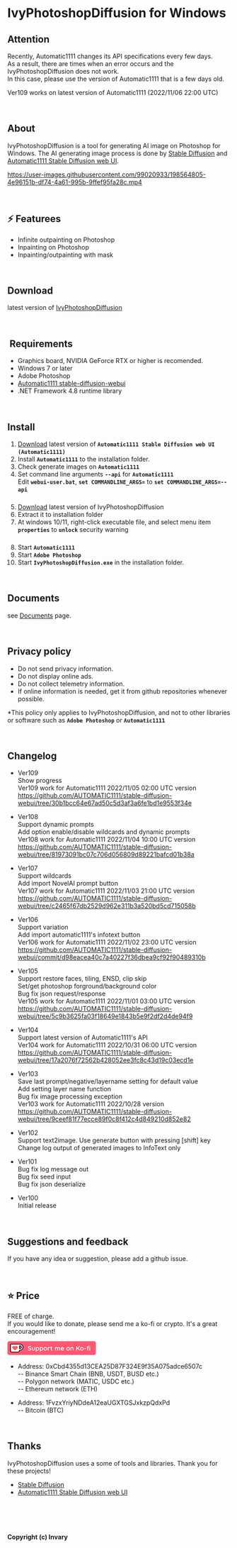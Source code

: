 # IvyPhotoshopDiffusion for Windows


## Attention
Recently, Automatic1111 changes its API specifications every few days. <br />
As a result, there are times when an error occurs and the IvyPhotoshopDiffusion does not work. <br />
In this case, please use the version of Automatic1111 that is a few days old. <br />

Ver109 works on latest version of Automatic1111 (2022/11/06 22:00 UTC)<br />

<br />


##  About
IvyPhotoshopDiffusion is a tool for generating AI image on Photoshop for Windows.
The AI generating image process is done by [Stable Diffusion](https://github.com/CompVis/stable-diffusion) and [Automatic1111 Stable Diffusion web UI](https://github.com/AUTOMATIC1111/stable-diffusion-webui).

https://user-images.githubusercontent.com/99020933/198564805-4e96151b-df74-4a61-995b-9ffef95fa28c.mp4


<br />

## ⚡ Featurees

* Infinite outpainting on Photoshop
* Inpainting on Photoshop
* Inpainting/outpainting with mask


<br />

## Download

latest version of [IvyPhotoshopDiffusion](https://github.com/Invary/IvyPhotoshopDiffusion/releases)


<br />

## ️ Requirements

* Graphics board, NVIDIA GeForce RTX or higher is recomended.
* Windows 7 or later
* Adobe Photoshop
* [Automatic1111 stable-diffusion-webui](https://github.com/AUTOMATIC1111/stable-diffusion-webui)
* .NET Framework 4.8 runtime library

<br />

##  Install

1. [Download](https://github.com/AUTOMATIC1111/stable-diffusion-webui) latest version of **`Automatic1111 Stable Diffusion web UI (Automatic1111)`**
2. Install **`Automatic1111`** to the installation folder.
3. Check generate images on **`Automatic1111`**
4. Set command line arguments **`--api`** for **`Automatic1111`** <br />
     Edit **`webui-user.bat`**, **`set COMMANDLINE_ARGS=`** to **`set COMMANDLINE_ARGS=--api`**
###
5. [Download](https://github.com/Invary/IvyPhotoshopDiffusion/releases) latest version of IvyPhotoshopDiffusion
6. Extract it to installation folder
7. At windows 10/11, right-click executable file, and select menu item **`properties`** to **`unlock`** security warning
###
8. Start **`Automatic1111`**
9. Start **`Adobe Photoshop`**
10. Start **`IvyPhotoshopDiffusion.exe`** in the installation folder.

<br />

##  Documents

see [Documents](https://github.com/Invary/IvyPhotoshopDiffusion/tree/main/doc) page.

<br />


##  Privacy policy

- Do not send privacy information.
- Do not display online ads.
- Do not collect telemetry information.
- If online information is needed, get it from github repositories whenever possible.

*This policy only applies to IvyPhotoshopDiffusion, and not to other libraries or software such as **`Adobe Photoshop`** or **`Automatic1111`**

<br />

##  Changelog

- Ver109 <br />
Show progress <br />
Ver109 work for Automatic1111 2022/11/05 02:00 UTC version<br />
https://github.com/AUTOMATIC1111/stable-diffusion-webui/tree/30b1bcc64e67ad50c5d3af3a6fe1bd1e9553f34e

- Ver108 <br />
Support dynamic prompts <br />
Add option enable/disable wildcards and dynamic prompts <br />
Ver108 work for Automatic1111 2022/11/04 10:00 UTC version<br />
https://github.com/AUTOMATIC1111/stable-diffusion-webui/tree/81973091bc07c706d056809d89221bafcd01b38a

- Ver107 <br />
Support wildcards <br />
Add import NovelAI prompt button <br />
Ver107 work for Automatic1111 2022/11/03 21:00 UTC version<br />
https://github.com/AUTOMATIC1111/stable-diffusion-webui/tree/c2465f67db2529d962e311b3a520bd5cd715058b

- Ver106 <br />
Support variation<br />
Add import automatic1111's infotext button<br />
Ver106 work for Automatic1111 2022/11/02 23:00 UTC version<br />
https://github.com/AUTOMATIC1111/stable-diffusion-webui/commit/d98eacea40c7a40227f36dbea9cf92f90489310b

- Ver105 <br />
Support restore faces, tiling, ENSD, clip skip<br />
Set/get photoshop forground/background color <br />
Bug fix json request/response <br />
Ver105 work for Automatic1111 2022/11/01 03:00 UTC version<br />
https://github.com/AUTOMATIC1111/stable-diffusion-webui/tree/5c9b3625fa03f18649e1843b5e9f2df2d4de94f9

- Ver104 <br />
Support latest version of Automatic1111's API <br />
Ver104 work for Automatic1111 2022/10/31 06:00 UTC version<br />
https://github.com/AUTOMATIC1111/stable-diffusion-webui/tree/17a2076f72562b428052ee3fc8c43d19c03ecd1e


- Ver103 <br />
Save last prompt/negative/layername setting for default value <br />
Add setting layer name function <br />
Bug fix image processing exception <br />
Ver103 work for Automatic1111 2022/10/28 version<br />
https://github.com/AUTOMATIC1111/stable-diffusion-webui/tree/9ceef81f77ecce89f0c8f412c4d849210d852e82


- Ver102 <br />
Support text2image. Use generate button with pressing [shift] key <br />
Change log output of generated images to InfoText only <br />


- Ver101 <br />
Bug fix log message out <br />
Bug fix seed input <br />
Bug fix json deserialize <br />


- Ver100 <br />
Initial release

<br />

##  Suggestions and feedback
If you have any idea or suggestion, please add a github issue.

<br />

## ⭐ Price

FREE of charge. <br /> 
If you would like to donate, please send me a ko-fi or crypto. It's a great encouragement!

[![ko-fi](https://raw.githubusercontent.com/Invary/IvyMediaDownloader/main/img/donation_kofi.png)](https://ko-fi.com/E1E7AC6QH)

- Address: 0xCbd4355d13CEA25D87F324E9f35A075adce6507c<br>
 -- Binance Smart Chain (BNB, USDT, BUSD etc.)<br>
 -- Polygon network (MATIC, USDC etc.)<br>
 -- Ethereum network (ETH)<br>

- Address: 1FvzxYriyNDdeA12eaUGXTGSJxkzpQdxPd<br>
 -- Bitcoin (BTC)<br>

<br />



##  Thanks
IvyPhotoshopDiffusion uses a some of tools and libraries. Thank you for these projects!

- [Stable Diffusion](https://github.com/CompVis/stable-diffusion)
- [Automatic1111 Stable Diffusion web UI](https://github.com/AUTOMATIC1111/stable-diffusion-webui)


<br />
<br />
<br />

#### Copyright (c) Invary




